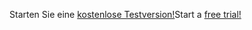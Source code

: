 <span data-ttu-id="4b7a8-101">Starten Sie eine [kostenlose Testversion!](https://go.microsoft.com/fwlink/?linkid=847861)</span><span class="sxs-lookup"><span data-stu-id="4b7a8-101">Start a [free trial!](https://go.microsoft.com/fwlink/?linkid=847861)</span></span>

